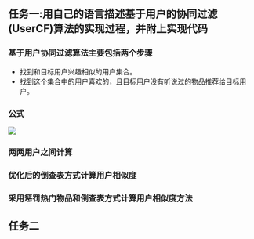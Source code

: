 ## 任务一:用自己的语言描述基于用户的协同过滤(UserCF)算法的实现过程，并附上实现代码

### 基于用户协同过滤算法主要包括两个步骤
* 找到和目标用户兴趣相似的用户集合。
* 找到这个集合中的用户喜欢的，且目标用户没有听说过的物品推荐给目标用户。

### 公式
![](MDimgs/2021-03-11-16-38-48.png)

### 两两用户之间计算


### 优化后的倒查表方式计算用户相似度


### 采用惩罚热门物品和倒查表方式计算用户相似度方法


## 任务二